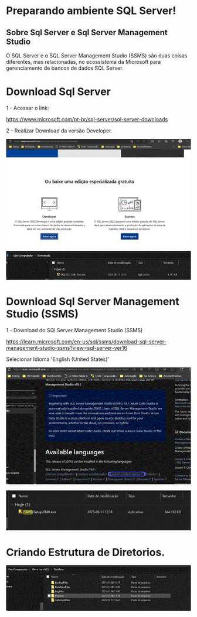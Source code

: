 # Preparando ambiente SQL Server!

 ## Sobre Sql Server e Sql Server Management Studio

 O SQL Server e o SQL Server Management Studio (SSMS) são duas coisas diferentes, mas relacionadas, no ecossistema da Microsoft para gerenciamento de bancos de dados SQL Server. 

# Download Sql Server

1 - Acessar o link:

https://www.microsoft.com/pt-br/sql-server/sql-server-downloads

2 - Realizar Download da versão Developer.



![Download_SQL_Server](https://github.com/JosiTubaroski/Preparando_Ambiente/blob/main/img/01_Download_SQLServer.GIF)

![Download_Realizado](https://github.com/JosiTubaroski/Preparando_Ambiente/blob/main/img/02_DownloadRealizado.GIF)

# Download Sql Server Management Studio (SSMS)

1 - Download do SQl Server Management Studio (SSMS)

https://learn.microsoft.com/en-us/sql/ssms/download-sql-server-management-studio-ssms?view=sql-server-ver16

Selecionar Idioma 'English (United States)'

![SSMS](https://github.com/JosiTubaroski/Preparando_Ambiente/blob/main/img/03_SSMS_English.GIF)

![SSMS](https://github.com/JosiTubaroski/Preparando_Ambiente/blob/main/img/04_Download_SSMS.GIF)

# Criando Estrutura de Diretorios.

![SSMS](https://github.com/JosiTubaroski/Preparando_Ambiente/blob/main/img/05_Estrutura_Dados.GIF)













